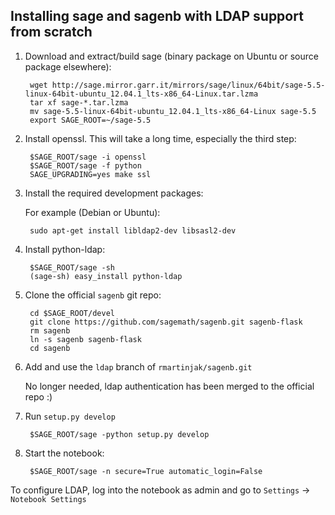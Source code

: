 Installing sage and sagenb with LDAP support from scratch
---------------------------------------------------------

1. Download and extract/build sage (binary package on Ubuntu or source package elsewhere):

		wget http://sage.mirror.garr.it/mirrors/sage/linux/64bit/sage-5.5-linux-64bit-ubuntu_12.04.1_lts-x86_64-Linux.tar.lzma
		tar xf sage-*.tar.lzma
		mv sage-5.5-linux-64bit-ubuntu_12.04.1_lts-x86_64-Linux sage-5.5
		export SAGE_ROOT=~/sage-5.5

1. Install openssl. This will take a long time, especially the third step:

		$SAGE_ROOT/sage -i openssl
		$SAGE_ROOT/sage -f python
		SAGE_UPGRADING=yes make ssl

1. Install the required development packages:

	For example (Debian or Ubuntu):

		sudo apt-get install libldap2-dev libsasl2-dev

1. Install python-ldap:

		$SAGE_ROOT/sage -sh
		(sage-sh) easy_install python-ldap


1. Clone the official `sagenb` git repo:

		cd $SAGE_ROOT/devel
		git clone https://github.com/sagemath/sagenb.git sagenb-flask
		rm sagenb
		ln -s sagenb sagenb-flask
		cd sagenb

1. Add and use the `ldap` branch of `rmartinjak/sagenb.git`

	No longer needed, ldap authentication has been merged to the official repo :)
	
1. Run `setup.py develop`

		$SAGE_ROOT/sage -python setup.py develop

1. Start the notebook:
		
		$SAGE_ROOT/sage -n secure=True automatic_login=False


To configure LDAP, log into the notebook as admin and go to
`Settings` -> `Notebook Settings`
